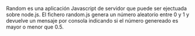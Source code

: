 Random es una aplicación Javascript de servidor que puede ser ejectuada sobre node.js.
El fichero random.js genera un número aleatorio entre 0 y 1 y devuelve un mensaje por consola indicando si el número genereado es mayor o menor que 0.5.
